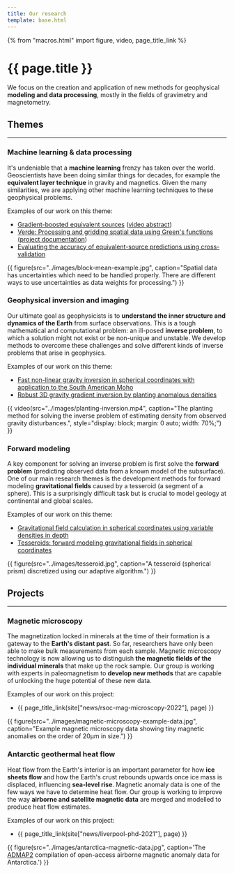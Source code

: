 ```yaml
---
title: Our research
template: base.html
---
```


{% from "macros.html" import figure, video, page_title_link %}

# {{ page.title }}

<p class="lead mb-5">
We focus on the creation and application of new methods for geophysical
<strong>modeling and data processing</strong>, mostly in the fields of
gravimetry and magnetometry.
</p>

<section class="mt-5">

## Themes

<hr class="mb-5">

<div class="row mb-5 gy-3 gx-5 align-items-center">
<div class="col-md-7">

### Machine learning & data processing

It's undeniable that a **machine learning** frenzy has taken over the world.
Geoscientists have been doing similar things for decades, for example the
**equivalent layer technique** in gravity and magnetics. Given the many
similarities, we are applying other machine learning techniques to these
geophysical problems.

Examples of our work on this theme:
* [Gradient-boosted equivalent sources](https://github.com/compgeolab/eql-gradient-boosted) ([video abstract](https://doi.org/10.6084/m9.figshare.14515188))
* [Verde: Processing and gridding spatial data using Green's functions](https://doi.org/10.21105/joss.00957) ([project documentation](https://www.fatiando.org/verde/latest/))
* [Evaluating the accuracy of equivalent-source predictions using cross-validation](https://doi.org/10.6084/m9.figshare.12245372)

</div>
<div class="col-md-5">

{{ figure(src="../images/block-mean-example.jpg", caption="Spatial data has uncertainties which need to be handled properly. There are different ways to use uncertainties as data weights for processing.") }}

</div>
</div>

<div class="row mb-5 gy-3 gx-5 align-items-center">
<div class="col-md-7">

### Geophysical inversion and imaging

Our ultimate goal as geophysicists is to **understand the inner structure and
dynamics of the Earth** from surface observations. This is a tough mathematical
and computational problem: an ill-posed **inverse problem**, to which a
solution might not exist or be non-unique and unstable.
We develop methods to overcome these challenges and solve different kinds of
inverse problems that arise in geophysics.

Examples of our work on this theme:

* [Fast non-linear gravity inversion in spherical coordinates with application to the South American Moho](https://github.com/pinga-lab/paper-moho-inversion-tesseroids)
* [Robust 3D gravity gradient inversion by planting anomalous densities](https://github.com/pinga-lab/paper-planting-densities)

</div>
<div class="col-md-5">

{{ video(src="../images/planting-inversion.mp4", caption="The planting method for solving the inverse problem of estimating density from observed gravity disturbances.", style="display: block; margin: 0 auto; width: 70%;") }}

</div>
</div>

<div class="row gy-3 gx-5 align-items-center">
<div class="col-md-7">

### Forward modeling

A key component for solving an inverse problem is first solve the **forward
problem** (predicting observed data from a known model of the subsurface).
One of our main research themes is the development methods for
forward modeling **gravitational fields** caused by a tesseroid (a segment of a
sphere).
This is a surprisingly difficult task but is crucial to model geology at
continental and global scales.

Examples of our work on this theme:

* [Gravitational field calculation in spherical coordinates using variable densities in depth](https://github.com/pinga-lab/tesseroid-variable-density)
* [Tesseroids: forward modeling gravitational fields in spherical coordinates](https://github.com/pinga-lab/paper-tesseroids)

</div>
<div class="col-md-5">

{{ figure(src="../images/tesseroid.jpg", caption="A tesseroid (spherical prism) discretized using our adaptive algorithm.") }}

</div>
</div>

</section>
<section class="mt-5">

## Projects

<hr class="mb-5">

<div class="row mb-5 gy-3 gx-5 align-items-center">
<div class="col-md-7">

### Magnetic microscopy

The magnetization locked in minerals at the time of their formation is a
gateway to the **Earth's distant past**.
So far, researchers have only been able to make bulk measurements from each
sample.
Magnetic microscopy technology is now allowing us to distinguish **the magnetic
fields of the individual minerals** that make up the rock sample.
Our group is working with experts in paleomagnetism to **develop new methods**
that are capable of unlocking the huge potential of these new data.

Examples of our work on this project:

* {{ page_title_link(site["news/rsoc-mag-microscopy-2022"], page) }}

</div>
<div class="col-md-5">

{{ figure(src="../images/magnetic-microscopy-example-data.jpg", caption="Example magnetic microscopy data showing tiny magnetic anomalies on the order of 20µm in size.") }}

</div>
</div>

<div class="row mb-5 gy-3 gx-5 align-items-center">
<div class="col-md-7">

### Antarctic geothermal heat flow

Heat flow from the Earth's interior is an important parameter for how **ice
sheets flow** and how the Earth's crust rebounds upwards once ice mass is
displaced, influencing **sea-level rise**.
Magnetic anomaly data is one of the few ways we have to determine heat flow.
Our group is working to improve the way **airborne and satellite magnetic
data** are merged and modelled to produce heat flow estimates.

Examples of our work on this project:

* {{ page_title_link(site["news/liverpool-phd-2021"], page) }}

</div>
<div class="col-md-5">

{{ figure(src="../images/antarctica-magnetic-data.jpg", caption='The <a href="https://doi.org/10.1029/2018GL078153">ADMAP2</a> compilation of open-access airborne magnetic anomaly data for Antarctica.') }}

</div>
</div>

</section>
